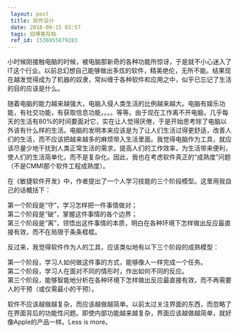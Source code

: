 ```yaml
---
 layout: post
 title: 软件设计
 date: 2018-09-15 03:57
 tags: 旧博客存档
 ref_id: 1536955079283
---
```

小时候刚接触电脑的时候，被电脑那新奇的各种功能所惊讶，于是就不小心迷入了IT这个行业。以前总幻想自己能够做出多炫的软件，精美绝伦，无所不能。结果现在越发觉得成为了机器的奴隶，常纠缠于各种软件和应用之中，似乎已忘记了生活的目的应该是什么。

随着电脑的能力越来越强大，电脑入侵人类生活的比例越来越大。电脑有娱乐功能，有社交功能，有获取信息功能，。。。等等。由于现在工作离不开电脑，几乎每天的生活有80%的时间要面对它，实在让人觉得厌倦，于是开始思考除了电脑以外该有什么样的生活。电脑的发明本来应该是为了让人们生活过得更舒适，改善人们的生活，而不应该把越来越多的麻烦带入生活里面。我觉得电脑作为工具，就应该尽量少地干扰到人类正常生活的需求，提高人们的工作效率，为生活带来便利，使人们的生活简单化，而不是复杂化。因此，我也在考虑软件真正的“成熟度”问题（不是CMMI那个软件工程成熟度）。

在《敏捷软件开发》中，作者提出了一个人学习技能的三个阶段模型。这里用我自己的话概括下：

第一个阶段是“守”，学习怎样把一件事情做对；  
第二个阶段是“破”，掌握这件事情的各个边界；  
第三个阶段是“离”，领悟出这件事情的本质，明白在各种环境下怎样做出反应最直接有效，而不在局限于条条框框。

反过来，我觉得软件作为人的工具，应该类似地有以下三个阶段的成熟模型：

第一个阶段，学习人如何做这件事的方式，能够像人一样完成一个任务。  
第二个阶段，学习人在面对不同的情形时，作出如何不同的反应。  
第三个阶段，能够智能地分析在各种环境下怎样做出反应最直接有效，而不再需要人的干预（或仅需最小的干预）。

软件不应该越做越复杂，而应该越做越简单。以前太过关注界面的东西，而忽略了在界面背后的功能性问题。即使内部功能越来越复杂，界面应该越做越简单，就好像Apple的产品一样。Less
is more。

